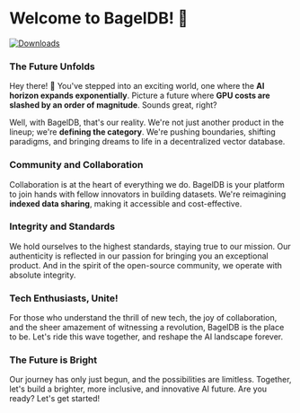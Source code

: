 # Welcome to BagelDB! 🚀

[![Downloads](https://static.pepy.tech/badge/betabageldb)](https://pepy.tech/project/betabageldb)

### **The Future Unfolds**

Hey there! 👋 You've stepped into an exciting world, one where the **AI horizon expands exponentially**. Picture a future where **GPU costs are slashed by an order of magnitude**. Sounds great, right? 

Well, with BagelDB, that's our reality. We're not just another product in the lineup; we're **defining the category**. We're pushing boundaries, shifting paradigms, and bringing dreams to life in a decentralized vector database.

### **Community and Collaboration**

Collaboration is at the heart of everything we do. BagelDB is your platform to join hands with fellow innovators in building datasets. We're reimagining **indexed data sharing**, making it accessible and cost-effective.

### **Integrity and Standards**

We hold ourselves to the highest standards, staying true to our mission. Our authenticity is reflected in our passion for bringing you an exceptional product. And in the spirit of the open-source community, we operate with absolute integrity.

### **Tech Enthusiasts, Unite!**

For those who understand the thrill of new tech, the joy of collaboration, and the sheer amazement of witnessing a revolution, BagelDB is the place to be. Let's ride this wave together, and reshape the AI landscape forever.

### **The Future is Bright**

Our journey has only just begun, and the possibilities are limitless. Together, let's build a brighter, more inclusive, and innovative AI future. Are you ready? Let's get started!

